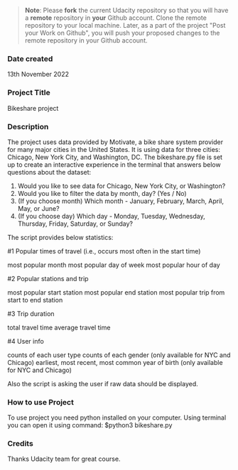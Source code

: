 >**Note**: Please **fork** the current Udacity repository so that you will have a **remote** repository in **your** Github account. Clone the remote repository to your local machine. Later, as a part of the project "Post your Work on Github", you will push your proposed changes to the remote repository in your Github account.

### Date created
13th November 2022

### Project Title
Bikeshare project

### Description

The project uses data provided by Motivate, a bike share system provider for many major cities in the United States. It is using data for three cities: Chicago, New York City, and Washington, DC.
The bikeshare.py file is set up to create an interactive experience in the terminal that answers below questions about the dataset:
1. Would you like to see data for Chicago, New York City, or Washington?
2. Would you like to filter the data by month, day? (Yes / No)
3. (If you choose month) Which month - January, February, March, April, May, or June?
4. (If you choose day) Which day - Monday, Tuesday, Wednesday, Thursday, Friday, Saturday, or Sunday?

The script provides below statistics:

#1 Popular times of travel (i.e., occurs most often in the start time)

most popular month
most popular day of week
most popular hour of day

#2 Popular stations and trip

most popular start station
most popular end station
most popular trip from start to end station

#3 Trip duration

total travel time
average travel time

#4 User info

counts of each user type
counts of each gender (only available for NYC and Chicago)
earliest, most recent, most common year of birth (only available for NYC and Chicago)

Also the script is asking the user if raw data should be displayed.

### How to use Project

To use project you need python installed on your computer.
Using terminal you can open it using command: $python3 bikeshare.py 


### Credits

Thanks Udacity team for great course.
